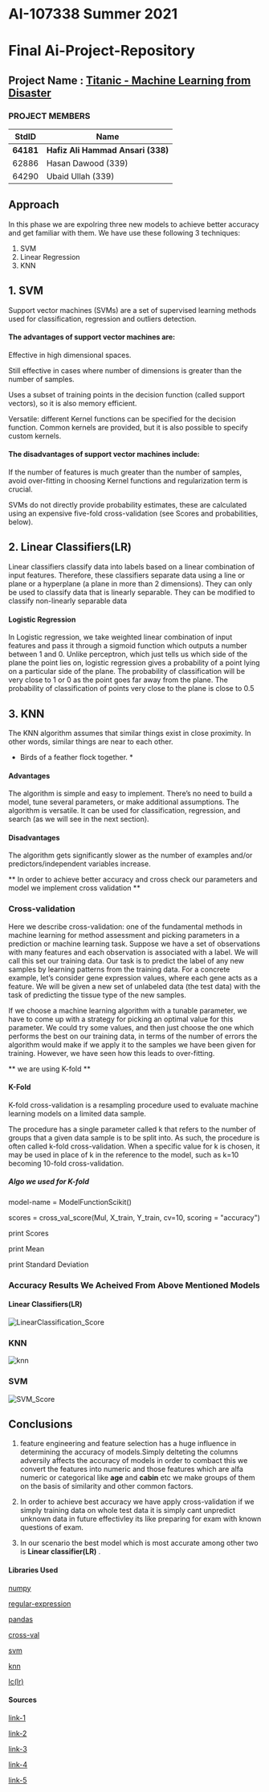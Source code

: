 # AI-107338 Summer 2021  # 
# Final Ai-Project-Repository #
## Project Name : [Titanic - Machine Learning from Disaster](https://www.kaggle.com/c/titanic)

### PROJECT MEMBERS ###
StdID | Name
------------ | -------------
**64181** | **Hafiz Ali Hammad Ansari (338)**
62886 | Hasan Dawood (339)
64290 | Ubaid Ullah (339)

## Approach ##
In this phase we are expolring three new models to achieve better accuracy and get familiar with them.
We have use these following 3 techniques:

1. SVM
2. Linear Regression
3. KNN

## 1. SVM ##
Support vector machines (SVMs) are a set of supervised learning methods used for classification, regression and outliers detection.

#### The advantages of support vector machines are: ####

Effective in high dimensional spaces.

Still effective in cases where number of dimensions is greater than the number of samples.

Uses a subset of training points in the decision function (called support vectors), so it is also memory efficient.

Versatile: different Kernel functions can be specified for the decision function. Common kernels are provided, but it is also possible to specify custom kernels.

#### The disadvantages of support vector machines include: ####

If the number of features is much greater than the number of samples, avoid over-fitting in choosing Kernel functions and regularization term is crucial.

SVMs do not directly provide probability estimates, these are calculated using an expensive five-fold cross-validation (see Scores and probabilities, below).

## 2. Linear  Classifiers(LR) ##
Linear classifiers classify data into labels based on a linear combination of input features. Therefore, these classifiers separate data using a line or plane or a hyperplane (a plane in more than 2 dimensions). They can only be used to classify data that is linearly separable. They can be modified to classify non-linearly separable data
#### Logistic Regression ####
In Logistic regression, we take weighted linear combination of input features and pass it through a sigmoid function which outputs a number between 1 and 0. Unlike perceptron, which just tells us which side of the plane the point lies on, logistic regression gives a probability of a point lying on a particular side of the plane. The probability of classification will be very close to 1 or 0 as the point goes far away from the plane. The probability of classification of points very close to the plane is close to 0.5


## 3. KNN ##
The KNN algorithm assumes that similar things exist in close proximity. In other words, similar things are near to each other.
* Birds of a feather flock together. *

#### Advantages ####
The algorithm is simple and easy to implement.
There’s no need to build a model, tune several parameters, or make additional assumptions.
The algorithm is versatile. It can be used for classification, regression, and search (as we will see in the next section).
#### Disadvantages ####
The algorithm gets significantly slower as the number of examples and/or predictors/independent variables increase.

** In order to achieve better accuracy and cross check our parameters and model we implement cross validation **
### Cross-validation ###
Here we describe cross-validation: one of the fundamental methods in machine learning for method assessment and picking parameters in a prediction or machine learning task. Suppose we have a set of observations with many features and each observation is associated with a label. We will call this set our training data. Our task is to predict the label of any new samples by learning patterns from the training data. For a concrete example, let’s consider gene expression values, where each gene acts as a feature. We will be given a new set of unlabeled data (the test data) with the task of predicting the tissue type of the new samples.

If we choose a machine learning algorithm with a tunable parameter, we have to come up with a strategy for picking an optimal value for this parameter. We could try some values, and then just choose the one which performs the best on our training data, in terms of the number of errors the algorithm would make if we apply it to the samples we have been given for training. However, we have seen how this leads to over-fitting.

** we are using K-fold **

#### K-Fold ####

K-fold cross-validation is a resampling procedure used to evaluate machine learning models on a limited data sample.

The procedure has a single parameter called k that refers to the number of groups that a given data sample is to be split into. As such, the procedure is often called k-fold cross-validation. When a specific value for k is chosen, it may be used in place of k in the reference to the model, such as k=10 becoming 10-fold cross-validation.
 
##### Algo we used for K-fold #####
model-name = ModelFunctionScikit() 


scores = cross_val_score(Mul, X_train, Y_train, cv=10, scoring = "accuracy")


print  Scores


print  Mean


print  Standard Deviation



### Accuracy Results We Acheived From Above Mentioned Models ####

#### Linear Classifiers(LR) ####

![LinearClassification_Score](https://user-images.githubusercontent.com/38988469/126864543-a16fb3ba-abf1-4ce7-a916-c5b3ddbd3541.PNG)


### KNN ###

![knn](https://user-images.githubusercontent.com/38988469/126864553-b16db85e-d278-4156-943e-73d21085c94c.png)


### SVM ###

![SVM_Score](https://user-images.githubusercontent.com/38988469/126864559-f39b6cda-5384-4390-9c07-e9ba0a9a260b.PNG)

## Conclusions ##
1. feature engineering and feature selection has a huge influence in determining the accuracy of models.Simply delteting the columns adversily affects the accuracy of models in order to combact this we convert the features into numeric and those features which are alfa numeric or categorical like **age** and **cabin** etc we make groups of them on the basis of similarity and other common factors.

2. In order to achieve best accuracy we have apply cross-validation if we simply training data on whole test data it is simply cant unpredict unknown data in future effectivley its like preparing for exam with known questions of exam.

3. In our scenario the best model which is most accurate among other two is **Linear classifier(LR)** .


#### Libraries Used ####
[numpy](https://numpy.org/)

[regular-expression](https://docs.python.org/3/library/re.html)

[pandas](https://pandas.pydata.org/)

[cross-val](http://scikit-learn.org/stable/modules/generated/sklearn.model_selection.cross_val_score.html)

[svm](http://scikit-learn.org/stable/modules/generated/sklearn.svm.LinearSVC.html)

[knn](http://scikit-learn.org/stable/modules/generated/sklearn.neighbors.KNeighborsClassifier.html)

[lc(lr)](http://scikit-learn.org/stable/modules/generated/sklearn.linear_model.LogisticRegression.html)

#### Sources ####
[link-1](https://genomicsclass.github.io/book/pages/crossvalidation.html)


[link-2](http://scikit-learn.org/stable/modules/svm.html)


[link-3](https://machinelearningmastery.com/k-fold-cross-validation/)


[link-4](https://sites.google.com/site/machinelearningnotebook2/classification/binary-classification/linear-classifiers)


[link-5](https://www.saedsayad.com/k_nearest_neighbors.html)
